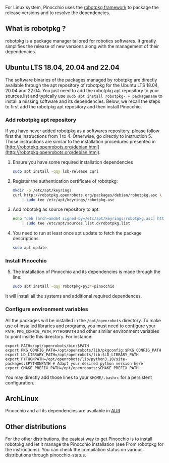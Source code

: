 For Linux system, Pinocchio uses the [robotpkg framework](http://robotpkg.openrobots.org) to package the release
versions and to resolve the dependencies.

## What is robotpkg ?

robotpkg is a package manager tailored for robotics softwares. It greatly simplifies the release of new versions along
with the management of their dependencies.

## Ubuntu LTS 18.04, 20.04 and 22.04

The software binaries of the packages managed by robotpkg are directly available through the apt repository
of robotpkg for the Ubuntu LTS 18.04, 20.04 and 22.04. You just need to add the robotpkg apt repository to your
sources.list and typically use `sudo apt install robotpkg- + packagename` to install a missing software and its
dependencies. Below, we recall the steps to first add the robotpkg apt repository and then install Pinocchio.

### Add robotpkg apt repository

If you have never added robotpkg as a softwares repository, please follow first the instructions from 1 to 4.
Otherwise, go directly to instruction 5. Those instructions are similar to the installation procedures presented in
[http://robotpkg.openrobots.org/debian.html](http://robotpkg.openrobots.org/debian.html).

1. Ensure you have some required installation dependencies

    ```bash
    sudo apt install -qqy lsb-release curl
    ```

2. Register the authentication certificate of robotpkg:

    ```bash
    mkdir -p /etc/apt/keyrings
    curl http://robotpkg.openrobots.org/packages/debian/robotpkg.asc \
        | sudo tee /etc/apt/keyrings/robotpkg.asc
    ```

3. Add robotpkg as source repository to apt:

    ```bash
    echo "deb [arch=amd64 signed-by=/etc/apt/keyrings/robotpkg.asc] http://robotpkg.openrobots.org/packages/debian/pub $(lsb_release -cs) robotpkg" \
        | sudo tee /etc/apt/sources.list.d/robotpkg.list
    ```

4. You need to run at least once apt update to fetch the package descriptions:

    ```bash
    sudo apt update
    ```

### Install Pinocchio

5. The installation of Pinocchio and its dependencies is made through the line:

    ```bash
    sudo apt install -qqy robotpkg-py3*-pinocchio
    ```

It will install all the systems and additional required dependences.

### Configure environment variables

All the packages will be installed in the `/opt/openrobots` directory. To make use of installed libraries and programs,
you must need to configure your `PATH`, `PKG_CONFIG_PATH`, `PYTHONPATH` and other similar environment variables to
point inside this directory. For instance:

```
export PATH=/opt/openrobots/bin:$PATH
export PKG_CONFIG_PATH=/opt/openrobots/lib/pkgconfig:$PKG_CONFIG_PATH
export LD_LIBRARY_PATH=/opt/openrobots/lib:$LD_LIBRARY_PATH
export PYTHONPATH=/opt/openrobots/lib/python3.10/site-packages:$PYTHONPATH # Adapt your desired python version here
export CMAKE_PREFIX_PATH=/opt/openrobots:$CMAKE_PREFIX_PATH
```

You may directly add those lines to your `$HOME/.bashrc` for a persistent configuration.

## ArchLinux

Pinocchio and all its dependencies are available in [AUR](https://aur.archlinux.org/packages/pinocchio/)

## Other distributions

For the other distributions, the easiest way to get Pinocchio is to install robotpkg and let it manage the Pinocchio
installation (see From robotpkg for the instructions). You can check the compilation status on various distributions
through pinocchio-status.
